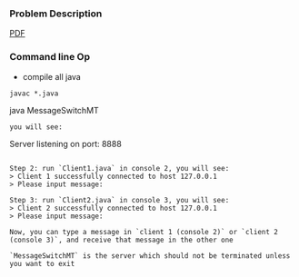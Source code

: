 ### Problem Description
[PDF](https://github.com/zhedongzheng/finch/blob/master/java/MessageSwitchApp/problem-description.pdf)

### Command line Op
* compile all java
```
javac *.java
```

java MessageSwitchMT
```
you will see:  
```
Server listening on port: 8888
```

Step 2: run `Client1.java` in console 2, you will see:
> Client 1 successfully connected to host 127.0.0.1  
> Please input message:  

Step 3: run `Client2.java` in console 3, you will see:  
> Client 2 successfully connected to host 127.0.0.1  
> Please input message:  

Now, you can type a message in `client 1 (console 2)` or `client 2 (console 3)`, and receive that message in the other one 

`MessageSwitchMT` is the server which should not be terminated unless you want to exit
